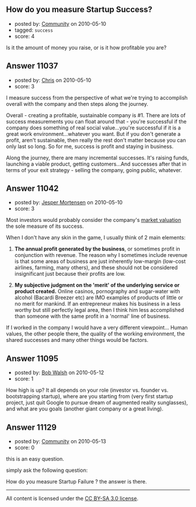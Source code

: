 ## How do you measure Startup Success?

- posted by: [Community](https://stackexchange.com/users/-1/-1-community) on 2010-05-10
- tagged: `success`
- score: 4

Is it the amount of money you raise, or is it how profitable you are?


## Answer 11037

- posted by: [Chris](https://stackexchange.com/users/-1/412-chris) on 2010-05-10
- score: 3

I measure success from the perspective of what we're trying to accomplish overall with the company and then steps along the journey.

Overall - creating a profitable, sustainable company is #1. There are lots of success measurements you can float around that - you're successful if the company does something of real social value...you're successful if it is a great work environment...whatever you want. But if you don't generate a profit, aren't sustainable, then really the rest don't matter because you can only last so long. So for me, success is profit and staying in business.

Along the journey, there are many incremental successes. It's raising funds, launching a viable product, getting customers...And successes after that in terms of your exit strategy - selling the company, going public, whatever.


## Answer 11042

- posted by: [Jesper Mortensen](https://stackexchange.com/users/-1/1261-jesper-mortensen) on 2010-05-10
- score: 3

<p>Most investors would probably consider the company's <a href="http://en.wikipedia.org/wiki/Market_capitalization" rel="nofollow">market valuation</a> the sole measure of its success.</p>

<p>When I don't have any skin in the game, I usually think of 2 main elements:</p>

<ol>
<li><p><strong>The annual profit generated by the business</strong>, or sometimes profit in conjunction with revenue. The reason why I sometimes include revenue is that some areas of business are just inherently low-margin (low-cost airlines, farming, many others), and these should not be considered insignificant just because their profits are low.</p></li>
<li><p><strong>My subjective judgment on the 'merit' of the underlying service or product created.</strong> Online casinos, pornography and sugar-water with alcohol (Bacardi Breezer etc) are IMO examples of products of little or no merit for mankind. If an entrepreneur makes his business in a less worthy but still perfectly legal area, then I think him less accomplished than someone with the same profit in a 'normal' line of business.</p></li>
</ol>

<p>If I worked in the company I would have a very different viewpoint... Human values, the other people there, the quality of the working environment, the shared successes and many other things would be factors.</p>



## Answer 11095

- posted by: [Bob Walsh](https://stackexchange.com/users/-1/346-bob-walsh) on 2010-05-12
- score: 1

How high is up? It all depends on your role (investor vs. founder vs. bootstrapping startup), where are you starting from (very first startup project, just quit Google to pursue dream of augmented reality sunglasses), and what are you goals (another giant company or a great living).


## Answer 11129

- posted by: [Community](https://stackexchange.com/users/-1/-1-community) on 2010-05-13
- score: 0

this is an easy question.

simply ask the following question:

How do you measure Startup Failure ? the answer is there.



---

All content is licensed under the [CC BY-SA 3.0 license](https://creativecommons.org/licenses/by-sa/3.0/).

